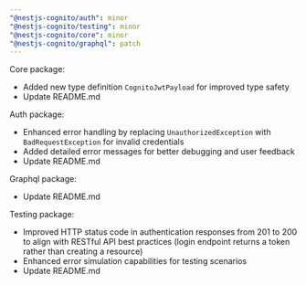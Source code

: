 ```yaml
---
"@nestjs-cognito/auth": minor
"@nestjs-cognito/testing": minor
"@nestjs-cognito/core": minor
"@nestjs-cognito/graphql": patch
---
```


Core package:
- Added new type definition `CognitoJwtPayload` for improved type safety
- Update README.md

Auth package:
- Enhanced error handling by replacing `UnauthorizedException` with `BadRequestException` for invalid credentials
- Added detailed error messages for better debugging and user feedback
- Update README.md

Graphql package:
- Update README.md

Testing package:
- Improved HTTP status code in authentication responses from 201 to 200 to align with RESTful API best practices (login endpoint returns a token rather than creating a resource)
- Enhanced error simulation capabilities for testing scenarios
- Update README.md